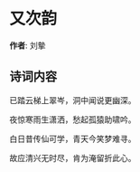 # 又次韵

**作者**: 刘摰

## 诗词内容

已踏云梯上翠岑，洞中闻说更幽深。

夜惊寒雨生潇洒，愁起孤猿助啸吟。

白日昔传仙可学，青天今笑梦难寻。

故应清兴无时尽，肯为淹留折此心。


